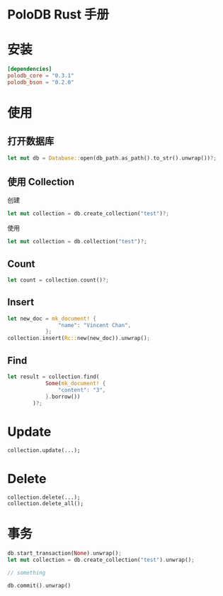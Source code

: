 
# PoloDB Rust 手册

# 安装

```toml
[dependencies]
polodb_core = "0.3.1"
polodb_bson = "0.2.0"
```

# 使用

## 打开数据库

```rust
let mut db = Database::open(db_path.as_path().to_str().unwrap())?;
```

## 使用 Collection

创建
```rust
let mut collection = db.create_collection("test")?;
```

使用
```rust
let mut collection = db.collection("test")?;
```

## Count

```rust
let count = collection.count()?;
```

## Insert

```rust
let new_doc = mk_document! {
                "name": "Vincent Chan",
            };
collection.insert(Rc::new(new_doc)).unwrap();
```

## Find

```rust
let result = collection.find(
            Some(mk_document! {
                "content": "3",
            }.borrow())
        )?;
```

# Update

```
collection.update(...);
```

# Delete

```
collection.delete(...);
collection.delete_all();
```

# 事务

```rust
db.start_transaction(None).unwrap();
let mut collection = db.create_collection("test").unwrap();

// something

db.commit().unwrap()
```
